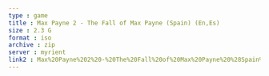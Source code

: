 ```yaml
---
type : game
title : Max Payne 2 - The Fall of Max Payne (Spain) (En,Es)
size : 2.3 G
format : iso
archive : zip
server : myrient
link2 : Max%20Payne%202%20-%20The%20Fall%20of%20Max%20Payne%20%28Spain%29%20%28En%2CEs%29
---
```

